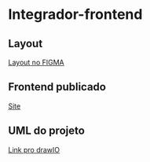 # Integrador-frontend

## Layout

[Layout no FIGMA](https://www.figma.com/file/NWpetzO9OMo3Nwc1IJ9a7E/Odonto-Cl%C3%ADnica?node-id=1%3A2)

## Frontend publicado

[Site](https://ezioweb.github.io/Integrador-frontend/)

## UML do projeto
[Link pro drawIO](https://drive.google.com/file/d/1T8AZxg4sDGHIxpWgD_bPGuN7IGOnxsEE/view?usp=sharing)


